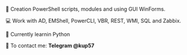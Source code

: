 🔨 Сreation PowerShell scripts, modules and using GUI WinForms.

💻 Work with AD, EMShell, PowerCLI, VBR, REST, WMI, SQL and Zabbix.

🔧 Currently learnin Python

💬 To contact me: **Telegram @kup57**

